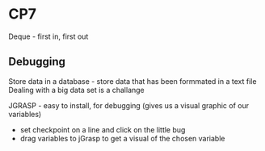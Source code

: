 # CP7

Deque - first in, first out 

## Debugging 

Store data in a database - store data that has been formmated in a text file
Dealing with a big data set is a challange 

JGRASP - easy to install, for debugging (gives us a visual graphic of our variables)

-   set checkpoint on a line and click on the little bug 
-   drag variables to jGrasp to get a visual of the chosen variable



